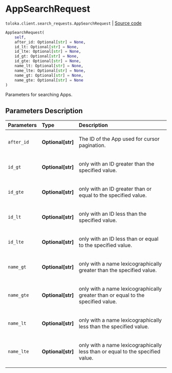 # AppSearchRequest
`toloka.client.search_requests.AppSearchRequest` | [Source code](https://github.com/Toloka/toloka-kit/blob/v0.1.25/src/client/search_requests.py#L1027)

```python
AppSearchRequest(
    self,
    after_id: Optional[str] = None,
    id_lt: Optional[str] = None,
    id_lte: Optional[str] = None,
    id_gt: Optional[str] = None,
    id_gte: Optional[str] = None,
    name_lt: Optional[str] = None,
    name_lte: Optional[str] = None,
    name_gt: Optional[str] = None,
    name_gte: Optional[str] = None
)
```

Parameters for searching Apps.

## Parameters Description

| Parameters | Type | Description |
| :----------| :----| :-----------|
`after_id`|**Optional\[str\]**|<p>The ID of the App used for cursor pagination.</p>
`id_gt`|**Optional\[str\]**|<p>only with an ID greater than the specified value.</p>
`id_gte`|**Optional\[str\]**|<p>only with an ID greater than or equal to the specified value.</p>
`id_lt`|**Optional\[str\]**|<p>only with an ID less than the specified value.</p>
`id_lte`|**Optional\[str\]**|<p>only with an ID less than or equal to the specified value.</p>
`name_gt`|**Optional\[str\]**|<p>only with a name lexicographically greater than the specified value.</p>
`name_gte`|**Optional\[str\]**|<p>only with a name lexicographically greater than or equal to the specified value.</p>
`name_lt`|**Optional\[str\]**|<p>only with a name lexicographically less than the specified value.</p>
`name_lte`|**Optional\[str\]**|<p>only with a name lexicographically less than or equal to the specified value.</p>
